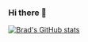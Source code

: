 ### Hi there 👋
[![Brad's GitHub stats](https://github-readme-stats.vercel.app/api?username=bradcerb&hide=stars,prs,contribs&show_icons=true)](https://github.com/bradcerb/github-readme-stats)
<!--
Here are some ideas to get you started:

- 🔭 I’m currently working on ...
- 🌱 I’m currently learning ...
- 👯 I’m looking to collaborate on ...
- 🤔 I’m looking for help with ...
- 💬 Ask me about ...
- 📫 How to reach me: ...
- 😄 Pronouns: ...
- ⚡ Fun fact: ...
-->
